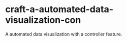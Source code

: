 # craft-a-automated-data-visualization-con
A automated data visualization with a controller feature.
